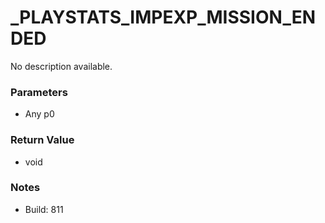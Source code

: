 # _PLAYSTATS_IMPEXP_MISSION_ENDED

No description available.

### Parameters
* Any p0

### Return Value
* void

### Notes
* Build: 811

